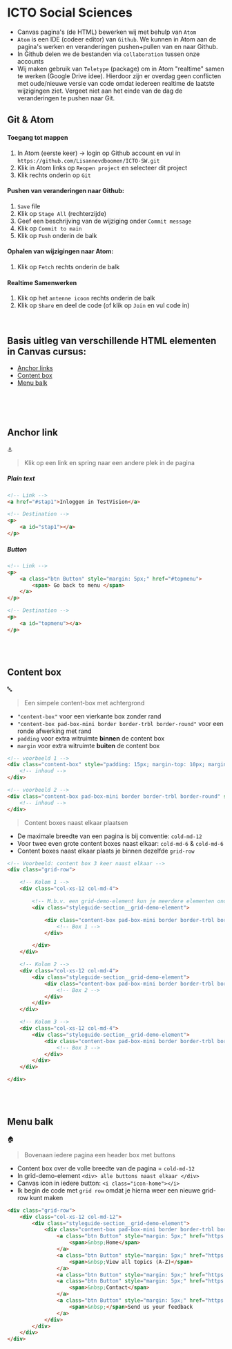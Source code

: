 # ICTO Social Sciences
- Canvas pagina's (de HTML) bewerken wij met behulp van ```Atom```
- ```Atom``` is een IDE (codeer editor) van ```Github```.  We kunnen in Atom aan de pagina's werken en veranderingen pushen+pullen van en naar Github.
- In Github delen we de bestanden via ```collaboration``` tussen onze accounts
- Wij maken gebruik van ```Teletype``` (package) om in Atom "realtime" samen te werken (Google Drive idee). Hierdoor zijn er overdag geen conflicten met oude/nieuwe versie van code omdat iedereen realtime de laatste wijzigingen ziet. Vergeet niet aan het einde van de dag de veranderingen te pushen naar Git.

## Git & Atom
#### Toegang tot mappen
1. In Atom (eerste keer) -> login op Github account en vul in ```https://github.com/Lisannevdboomen/ICTO-SW.git```
2. Klik in Atom links op ```Reopen project``` en selecteer dit project
3. Klik rechts onderin op ```Git```
#### Pushen van veranderingen naar Github:
1. ```Save``` file
2. Klik op ```Stage All``` (rechterzijde)
3. Geef een beschrijving van de wijziging onder ```Commit message```
4. Klik op ```Commit to main```
5. Klik op ```Push``` onderin de balk
#### Ophalen van wijzigingen naar Atom:
1. Klik op ```Fetch``` rechts onderin de balk

#### Realtime Samenwerken
1. Klik op het ```antenne icoon``` rechts onderin de balk
2. Klik op ```Share``` en deel de code (of klik op ```Join``` en vul code in)
<br />

## Basis uitleg van verschillende HTML elementen in Canvas cursus:
- [Anchor links](#Anchor-link)
- [Content box](#Content-box)
- [Menu balk](#Menu-balk)


<br /><br /><br />

## Anchor link
:anchor:
> Klik op een link en spring naar een andere plek in de pagina

##### Plain text
```html
<!-- Link -->
<a href="#stap1">Inloggen in TestVision</a>

<!-- Destination -->
<p>
    <a id="stap1"></a>
</p>
```

##### Button
```html
<!-- Link -->
<p>
    <a class="btn Button" style="margin: 5px;" href="#topmenu">
        <span> Go back to menu </span>
    </a>
</p>

<!-- Destination -->
<p>
    <a id="topmenu"></a>
</p>
```

<br /><br />
## Content box
:abc:
> Een simpele content-box met achtergrond
- ```"content-box"``` voor een vierkante box zonder rand
- ```"content-box pad-box-mini border border-trbl border-round"``` voor een ronde afwerking met rand
- ```padding``` voor extra witruimte __binnen__ de content box
- ```margin``` voor extra witruimte __buiten__ de content box

```html
<!-- voorbeeld 1 -->
<div class="content-box" style="padding: 15px; margin-top: 10px; margin-bottom: 20px;">
    <!-- inhoud -->
</div>

<!-- voorbeeld 2 -->
<div class="content-box pad-box-mini border border-trbl border-round" style="background-color: #fafafa;">
    <!-- inhoud -->
</div>
```

> Content boxes naast elkaar plaatsen
- De maximale breedte van een pagina is bij conventie: ```cold-md-12```
- Voor twee even grote content boxes naast elkaar: ```cold-md-6``` & ```cold-md-6```
- Content boxes naast elkaar plaats je binnen dezelfde ```grid-row```
```html
<!-- Voorbeeld: content box 3 keer naast elkaar -->
<div class="grid-row">

    <!-- Kolom 1 -->
    <div class="col-xs-12 col-md-4">

        <!-- M.b.v. een grid-demo-element kun je meerdere elementen onder elkaar plaatsen in de kolom -->
        <div class="styleguide-section__grid-demo-element">

            <div class="content-box pad-box-mini border border-trbl border-round" style="padding: 15px; height: 410px; background-color: #f6f7f8;">
                <!-- Box 1 -->
            </div>

        </div>
    </div>

    <!-- Kolom 2 -->
    <div class="col-xs-12 col-md-4">
        <div class="styleguide-section__grid-demo-element">
            <div class="content-box pad-box-mini border border-trbl border-round" style="padding: 15px; height: 410px; background-color: #f6f7f8;">
                <!-- Box 2 -->
            </div>
        </div>
    </div>

    <!-- Kolom 3 -->
    <div class="col-xs-12 col-md-4">
        <div class="styleguide-section__grid-demo-element">
            <div class="content-box pad-box-mini border border-trbl border-round" style="padding: 15px; height: 410px; background-color: #f6f7f8;">
                <!-- Box 3 -->
            </div>
        </div>
    </div>

</div>        
```

<br /><br />
## Menu balk
:house:
> Bovenaan iedere pagina een header box met buttons
- Content box over de volle breedte van de pagina = ```cold-md-12```
- In grid-demo-element ```<div> alle buttons naast elkaar </div>```
- Canvas icon in iedere button: ```<i class="icon-home"></i>```
- Ik begin de code met ```grid row``` omdat je hierna weer een nieuwe grid-row kunt maken
```html
<div class="grid-row">
    <div class="col-xs-12 col-md-12">
        <div class="styleguide-section__grid-demo-element">
            <div class="content-box pad-box-mini border border-trbl border-round" style="background-color: #fafafa; text-align: center;">
                <a class="btn Button" style="margin: 5px;" href="https://canvas.uva.nl/courses/8175"><i class="icon-home"></i>
                    <span>&nbsp;Home</span>
                </a>
                <a class="btn Button" style="margin: 5px;" href="https://canvas.uva.nl/courses/8175/pages/a-z" data-api-endpoint="https://canvas.uva.nl/api/v1/courses/8175/pages/a-z" data-api-returntype="Page"><i class="icon-copy-course"></i>
                    <span>&nbsp;View all topics (A-Z)</span>
                </a>
                <a class="btn Button" style="margin: 5px;" href="https://canvas.uva.nl/enroll/N3HMY8" data-api-returntype="Page">&nbsp;<i class="icon-discussion-new">&nbsp;</i>Enroll in this course</a>
                <a class="btn Button" style="margin: 5px;" href="https://canvas.uva.nl/courses/8175/pages/contact" data-api-returntype="Page" data-api-endpoint="https://canvas.uva.nl/api/v1/courses/8175/pages/contact"><i class="icon-group"></i>
                    <span>&nbsp;Contact</span>
                </a>
                <a class="btn Button" style="margin: 5px;" href="https://uvasocialsciences.eu.qualtrics.com/jfe/form/SV_6LN3bIFUlzyJ95k" target="_blank" rel="noopener" data-api-returntype="Page"><i class="icon-compose"></i>
                    <span>&nbsp;</span>Send us your feedback
                </a>
            </div>
        </div>
    </div>
</div>
```

